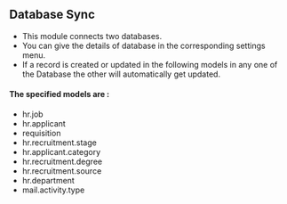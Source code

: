 **Database Sync**
-
- This module connects two databases.
- You can give the details of database in the corresponding
  settings menu.
- If a record is created or updated in the following 
  models in any one of the Database the other will 
  automatically get updated.

#### The specified models are :

- hr.job
- hr.applicant
- requisition
- hr.recruitment.stage
- hr.applicant.category
- hr.recruitment.degree
- hr.recruitment.source
- hr.department
- mail.activity.type




